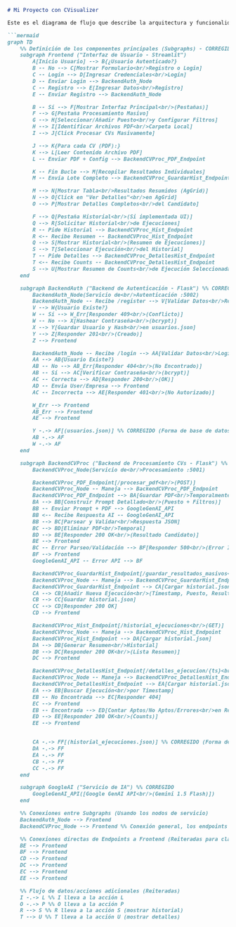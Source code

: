 ```markdown
# Mi Proyecto con CVisualizer

Este es el diagrama de flujo que describe la arquitectura y funcionalidad del programa CVisualizer.

```mermaid
graph TD
    %% Definición de los componentes principales (Subgraphs) - CORREGIDO
    subgraph Frontend ("Interfaz de Usuario - Streamlit")
        A[Inicio Usuario] --> B{¿Usuario Autenticado?}
        B -- No --> C[Mostrar Formulario<br/>Registro o Login]
        C -- Login --> D[Ingresar Credenciales<br/>Login]
        D -- Enviar Login --> BackendAuth_Node
        C -- Registro --> E[Ingresar Datos<br/>Registro]
        E -- Enviar Registro --> BackendAuth_Node

        B -- Sí --> F[Mostrar Interfaz Principal<br/>(Pestañas)]
        F --> G[Pestaña Procesamiento Masivo]
        G --> H[Seleccionar/Añadir Puesto<br/>y Configurar Filtros]
        H --> I[Identificar Archivos PDF<br/>Carpeta Local]
        I --> J[Click Procesar CVs Masivamente]

        J --> K{Para cada CV (PDF):}
        K --> L[Leer Contenido Archivo PDF]
        L -- Enviar PDF + Config --> BackendCVProc_PDF_Endpoint

        K -- Fin Bucle --> M[Recopilar Resultados Individuales]
        M -- Envía Lote Completo --> BackendCVProc_GuardarHist_Endpoint

        M --> N[Mostrar Tabla<br/>Resultados Resumidos (AgGrid)]
        N --> O[Click en "Ver Detalles"<br/>en AgGrid]
        O --> P[Mostrar Detalles Completos<br/>del Candidato]

        F --> Q[Pestaña Historial<br/>(Si implementada UI)]
        Q --> R[Solicitar Historial<br/>de Ejecuciones]
        R -- Pide Historial --> BackendCVProc_Hist_Endpoint
        R <-- Recibe Resumen -- BackendCVProc_Hist_Endpoint
        Q --> S[Mostrar Historial<br/>(Resumen de Ejecuciones)]
        S --> T[Seleccionar Ejecución<br/>del Historial]
        T -- Pide Detalles --> BackendCVProc_DetallesHist_Endpoint
        T <-- Recibe Counts -- BackendCVProc_DetallesHist_Endpoint
        S --> U[Mostrar Resumen de Counts<br/>de Ejecución Seleccionada]
    end

    subgraph BackendAuth ("Backend de Autenticación - Flask") %% CORREGIDO
        BackendAuth_Node(Servicio de<br/>Autenticación :5002)
        BackendAuth_Node -- Recibe /register --> V[Validar Datos<br/>Registro]
        V --> W{Usuario Existe?}
        W -- Sí --> W_Err[Responder 409<br/>(Conflicto)]
        W -- No --> X[Hashear Contraseña<br/>(bcrypt)]
        X --> Y[Guardar Usuario y Hash<br/>en usuarios.json]
        Y --> Z[Responder 201<br/>(Creado)]
        Z --> Frontend

        BackendAuth_Node -- Recibe /login --> AA[Validar Datos<br/>Login]
        AA --> AB{Usuario Existe?}
        AB -- No --> AB_Err[Responder 404<br/>(No Encontrado)]
        AB -- Sí --> AC[Verificar Contraseña<br/>(bcrypt)]
        AC -- Correcta --> AD[Responder 200<br/>(OK)]
        AD -- Envía User/Empresa --> Frontend
        AC -- Incorrecta --> AE[Responder 401<br/>(No Autorizado)]

        W_Err --> Frontend
        AB_Err --> Frontend
        AE --> Frontend

        Y -.-> AF[(usuarios.json)] %% CORREGIDO (Forma de base de datos)
        AB -.-> AF
        W -.-> AF
    end

    subgraph BackendCVProc ("Backend de Procesamiento CVs - Flask") %% CORREGIDO
        BackendCVProc_Node(Servicio de<br/>Procesamiento :5001)

        BackendCVProc_PDF_Endpoint[/procesar_pdf<br/>(POST)]
        BackendCVProc_Node -- Maneja --> BackendCVProc_PDF_Endpoint
        BackendCVProc_PDF_Endpoint --> BA[Guardar PDF<br/>Temporalmente]
        BA --> BB[Construir Prompt Detallado<br/>(Puesto + Filtros)]
        BB -- Enviar Prompt + PDF --> GoogleGenAI_API
        BB <-- Recibe Respuesta AI -- GoogleGenAI_API
        BB --> BC[Parsear y Validar<br/>Respuesta JSON]
        BC --> BD[Eliminar PDF<br/>Temporal]
        BD --> BE[Responder 200 OK<br/>(Resultado Candidato)]
        BE --> Frontend
        BC -- Error Parseo/Validación --> BF[Responder 500<br/>(Error Interno)]
        BF --> Frontend
        GoogleGenAI_API -- Error API --> BF

        BackendCVProc_GuardarHist_Endpoint[/guardar_resultados_masivos<br/>(POST)]
        BackendCVProc_Node -- Maneja --> BackendCVProc_GuardarHist_Endpoint
        BackendCVProc_GuardarHist_Endpoint --> CA[Cargar historial.json]
        CA --> CB[Añadir Nueva Ejecución<br/>(Timestamp, Puesto, Resultados Lote)]
        CB --> CC[Guardar historial.json]
        CC --> CD[Responder 200 OK]
        CD --> Frontend

        BackendCVProc_Hist_Endpoint[/historial_ejecuciones<br/>(GET)]
        BackendCVProc_Node -- Maneja --> BackendCVProc_Hist_Endpoint
        BackendCVProc_Hist_Endpoint --> DA[Cargar historial.json]
        DA --> DB[Generar Resumen<br/>Historial]
        DB --> DC[Responder 200 OK<br/>(Lista Resumen)]
        DC --> Frontend

        BackendCVProc_DetallesHist_Endpoint[/detalles_ejecucion/{ts}<br/>(GET)]
        BackendCVProc_Node -- Maneja --> BackendCVProc_DetallesHist_Endpoint
        BackendCVProc_DetallesHist_Endpoint --> EA[Cargar historial.json]
        EA --> EB[Buscar Ejecución<br/>por Timestamp]
        EB -- No Encontrada --> EC[Responder 404]
        EC --> Frontend
        EB -- Encontrada --> ED[Contar Aptos/No Aptos/Errores<br/>en Resultados del Lote]
        ED --> EE[Responder 200 OK<br/>(Counts)]
        EE --> Frontend


        CA -.-> FF[(historial_ejecuciones.json)] %% CORREGIDO (Forma de base de datos)
        DA -.-> FF
        EA -.-> FF
        CB -.-> FF
        CC -.-> FF
    end

    subgraph GoogleAI ("Servicio de IA") %% CORREGIDO
        GoogleGenAI_API([Google GenAI API<br/>(Gemini 1.5 Flash)])
    end

    %% Conexiones entre Subgraphs (Usando los nodos de servicio)
    BackendAuth_Node --> Frontend
    BackendCVProc_Node --> Frontend %% Conexión general, los endpoints específicos ya conectan

    %% Conexiones directas de Endpoints a Frontend (Reiteradas para claridad)
    BE --> Frontend
    BF --> Frontend
    CD --> Frontend
    DC --> Frontend
    EC --> Frontend
    EE --> Frontend

    %% Flujo de datos/acciones adicionales (Reiteradas)
    I -.-> L %% I lleva a la acción L
    O -.-> P %% O lleva a la acción P
    R --> S %% R lleva a la acción S (mostrar historial)
    T --> U %% T lleva a la acción U (mostrar detalles)
